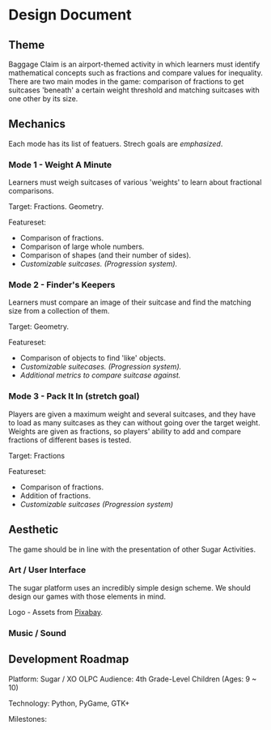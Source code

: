 # Design Document #

## Theme ##

Baggage Claim is an airport-themed activity in which learners must identify mathematical concepts such as fractions and compare values for inequality. There are two main modes in the game: comparison of fractions to get suitcases 'beneath' a certain weight threshold and matching suitcases with one other by its size.

## Mechanics ##

Each mode has its list of featuers. Strech goals are *emphasized*.

### Mode 1 - Weight A Minute ###

Learners must weigh suitcases of various 'weights' to learn about fractional comparisons.

Target: Fractions. Geometry.

Featureset:

- Comparison of fractions.
- Comparison of large whole numbers.
- Comparison of shapes (and their number of sides).
- *Customizable suitcases. (Progression system).*

### Mode 2 - Finder's Keepers ###

Learners must compare an image of their suitcase and find the matching size from a collection of them.

Target: Geometry.

Featureset:

- Comparison of objects to find 'like' objects.
- *Customizable suitecases. (Progression system).*
- *Additional metrics to compare suitcase against.*

### Mode 3 - Pack It In (stretch goal) ###

Players are given a maximum weight and several suitcases, and they have to
load as many suitcases as they can without going over the target weight.
Weights are given as fractions, so players' ability to add and compare
fractions of different bases is tested.

Target: Fractions

Featureset:

- Comparison of fractions.
- Addition of fractions.
- *Customizable suitcases (Progression system)*

## Aesthetic ##

The game should be in line with the presentation of other Sugar Activities.

### Art / User Interface ###

The sugar platform uses an incredibly simple design scheme. We should design our games with those elements in mind.

Logo - Assets from [Pixabay](https://pixabay.com).

### Music / Sound ###

## Development Roadmap ##

Platform: Sugar / XO OLPC
Audience: 4th Grade-Level Children (Ages: 9 ~ 10)

Technology: Python, PyGame, GTK+

Milestones:
